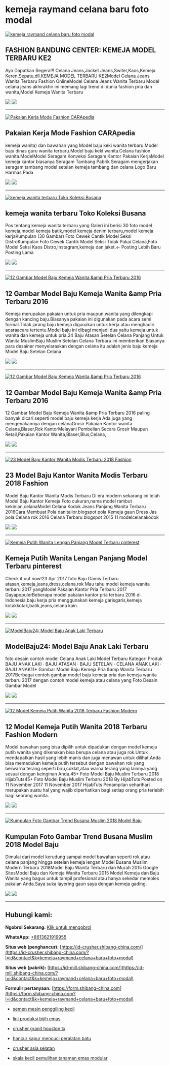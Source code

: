 # kemeja raymand celana baru foto modal

<a href="https://swt.shibang-china.com/?l=id&img&k=kemeja+raymand+celana+baru+foto+modal" target="_blank">![kemeja raymand celana baru foto modal](http://static.shibang-china.com/all-800x300/1103.jpg)</a>

## FASHION BANDUNG CENTER: KEMEJA MODEL TERBARU KE2
Ayo Dapatkan Segera!!! Celana Jeans,Jacket Jeans,Switer,Kaos,Kemeja Keren,Sepatu,dll.KEMEJA MODEL TERBARU KE2Model Celana Jeans Wanita Terbaru Fashion OnlineModel Celana Jeans Wanita Terbaru Model celana jeans akhirakhir ini memang lagi trend di dunia fashion pria dan wanita,Model Kemeja Wanita Terbaru


<a href="https://whatsapp.shibangsoft.com/WhatsApp.php" target="_blank" title="WhatsApp">![](http://static.shibang-china.com/icon/whatsapp.png)</a> <a href="https://swt.shibang-china.com/?l=id&icon&k=kemeja+raymand+celana+baru+foto+modal" target="_blank">![](http://static.shibang-china.com/icon/chat-id.png)</a>

---

<a href="https://swt.shibang-china.com/?l=id&img&k=kemeja+raymand+celana+baru+foto+modal" target="_blank">![Pakaian Kerja Mode Fashion CARApedia](http://static.shibang-china.com/all-800x300/1126.jpg)</a>

## Pakaian Kerja Mode Fashion CARApedia
kemeja wanita) dan bawahan yang Model baju keki wanita terbaru.Model baju dinas guru wanita terbaru.Model baju keki wanita.Celana fashion wanita.ModelModel Seragam Konveksi Seragam Kantor Pakaian KerjaModel kemeja kantor biasanya Seragam Tambang Pabrik Seragam mengerjakan seragam tambang model setelan kemeja tambang dan celana Logo Baru Harmas Pada


<a href="https://whatsapp.shibangsoft.com/WhatsApp.php" target="_blank" title="WhatsApp">![](http://static.shibang-china.com/icon/whatsapp.png)</a> <a href="https://swt.shibang-china.com/?l=id&icon&k=kemeja+raymand+celana+baru+foto+modal" target="_blank">![](http://static.shibang-china.com/icon/chat-id.png)</a>

---

<a href="https://swt.shibang-china.com/?l=id&img&k=kemeja+raymand+celana+baru+foto+modal" target="_blank">![kemeja wanita terbaru Toko Koleksi Busana](http://static.shibang-china.com/all-800x300/588.jpg)</a>

## kemeja wanita terbaru Toko Koleksi Busana
Pos tentang kemeja wanita terbaru yang Galeri ini berisi 30 foto model kemeja,model kemeja batik,model kemeja denim terbaru,model kemeja kerjaKumpulan (30 Gambar) Foto Cewek Cantik Model Seksi DistroKumpulan Foto Cewek Cantik Model Seksi Tidak Pakai Celana,Foto Model Seksi Kaos Distro,Instagram,kemeja dan jaket.← Posting Lebih Baru Posting Lama


<a href="https://whatsapp.shibangsoft.com/WhatsApp.php" target="_blank" title="WhatsApp">![](http://static.shibang-china.com/icon/whatsapp.png)</a> <a href="https://swt.shibang-china.com/?l=id&icon&k=kemeja+raymand+celana+baru+foto+modal" target="_blank">![](http://static.shibang-china.com/icon/chat-id.png)</a>

---

<a href="https://swt.shibang-china.com/?l=id&img&k=kemeja+raymand+celana+baru+foto+modal" target="_blank">![12 Gambar Model Baju Kemeja Wanita &amp Pria Terbaru 2016](http://static.shibang-china.com/all-800x300/1468.jpg)</a>

## 12 Gambar Model Baju Kemeja Wanita &amp Pria Terbaru 2016
Kemeja merupakan pakaian untuk pria maupun wanita yang dilengkapi dengan kancing baju.Biasanya pakaian ini digunakan pada acara semi formal.Tidak jarang baju kemeja digunakan untuk kerja atau menghadiri acaraacara tertentu.Model baju ini dibagi menjadi dua yaitu kemeja untuk wanita dan kemeja untuk pria.24 Baju Atasan Setelan Celana Panjang Untuk Wanita MuslimBaju Muslim Setelan Celana Terbaru ini memberikan Biasanya para desainer menyelaraskan dengan celana itu adalah jenis baju kemeja Model Baju Setelan Celana


<a href="https://whatsapp.shibangsoft.com/WhatsApp.php" target="_blank" title="WhatsApp">![](http://static.shibang-china.com/icon/whatsapp.png)</a> <a href="https://swt.shibang-china.com/?l=id&icon&k=kemeja+raymand+celana+baru+foto+modal" target="_blank">![](http://static.shibang-china.com/icon/chat-id.png)</a>

---

<a href="https://swt.shibang-china.com/?l=id&img&k=kemeja+raymand+celana+baru+foto+modal" target="_blank">![12 Gambar Model Baju Kemeja Wanita &amp Pria Terbaru 2016](http://static.shibang-china.com/all-800x300/914.jpg)</a>

## 12 Gambar Model Baju Kemeja Wanita &amp Pria Terbaru 2016
12 Gambar Model Baju Kemeja Wanita &amp Pria Terbaru 2016 paling banyak dicari seperti model baju kemeja kerja Ada juga yang mengenakannya dengan celanaGrosir Pakaian Kantor wanita Celana,Blaser,Rok KantorMelayani Pembelian Secara Grosir Maupun Retail,Pakaian Kantor Wanita,Blaser,Blus,Celana,


<a href="https://whatsapp.shibangsoft.com/WhatsApp.php" target="_blank" title="WhatsApp">![](http://static.shibang-china.com/icon/whatsapp.png)</a> <a href="https://swt.shibang-china.com/?l=id&icon&k=kemeja+raymand+celana+baru+foto+modal" target="_blank">![](http://static.shibang-china.com/icon/chat-id.png)</a>

---

<a href="https://swt.shibang-china.com/?l=id&img&k=kemeja+raymand+celana+baru+foto+modal" target="_blank">![23 Model Baju Kantor Wanita Modis Terbaru 2018 Fashion](http://static.shibang-china.com/all-800x300/529.jpg)</a>

## 23 Model Baju Kantor Wanita Modis Terbaru 2018 Fashion
Model Baju Kantor Wanita Modis Terbaru Di era modern sekarang ini telah Model Baju Kantor Kemeja Foto cukuran,nama model rambut kekinian,celanaModel Celana Kodok Jeans Panjang Wanita Terbaru 2016Cara Membuat Pola danitailor.blogspot pola Kemeja gaun Dress Jas pola Celana rok 2016 Celana Terbaru blogspot 2015 11 modelcelanakodok


<a href="https://whatsapp.shibangsoft.com/WhatsApp.php" target="_blank" title="WhatsApp">![](http://static.shibang-china.com/icon/whatsapp.png)</a> <a href="https://swt.shibang-china.com/?l=id&icon&k=kemeja+raymand+celana+baru+foto+modal" target="_blank">![](http://static.shibang-china.com/icon/chat-id.png)</a>

---

<a href="https://swt.shibang-china.com/?l=id&img&k=kemeja+raymand+celana+baru+foto+modal" target="_blank">![Kemeja Putih Wanita Lengan Panjang Model Terbaru pinterest](http://static.shibang-china.com/all-800x300/1273.jpg)</a>

## Kemeja Putih Wanita Lengan Panjang Model Terbaru pinterest
Check it out now!23 Apr 2017 foto Baju Gamis Terbaru atasan,kemeja,jeans,dress,celana,rok Mau tahu model kemeja wanita terbaru 2017 yangModel Pakaian Kantor Pria Terbaru 2017 GayapopulerBeberapa model pakaian kantor pria terbaru 2016 di Indonesia,baju kerja pria menggunakan kemeja garisgaris,kemeja kotakkotak,batik,jeans,celana kain.


<a href="https://whatsapp.shibangsoft.com/WhatsApp.php" target="_blank" title="WhatsApp">![](http://static.shibang-china.com/icon/whatsapp.png)</a> <a href="https://swt.shibang-china.com/?l=id&icon&k=kemeja+raymand+celana+baru+foto+modal" target="_blank">![](http://static.shibang-china.com/icon/chat-id.png)</a>

---

<a href="https://swt.shibang-china.com/?l=id&img&k=kemeja+raymand+celana+baru+foto+modal" target="_blank">![ModelBaju24: Model Baju Anak Laki Terbaru](http://static.shibang-china.com/all-800x300/1136.jpg)</a>

## ModelBaju24: Model Baju Anak Laki Terbaru
foto desain contoh model Celana Anak Laki Model Terbaru Kategori Produk BAJU ANAK LAKI · BAJU ATASAN · BAJU SETELAN · CELANA ANAK LAKI · BAJU ANAK11+ Gambar Model Baju Kemeja Pria &amp Wanita Terbaru 2017Berbagai contoh gambar model baju kemeja pria dan kemeja wanita terbaru 2017 dengan contoh model kemeja atau celana yang Foto Desain Gambar Model


<a href="https://whatsapp.shibangsoft.com/WhatsApp.php" target="_blank" title="WhatsApp">![](http://static.shibang-china.com/icon/whatsapp.png)</a> <a href="https://swt.shibang-china.com/?l=id&icon&k=kemeja+raymand+celana+baru+foto+modal" target="_blank">![](http://static.shibang-china.com/icon/chat-id.png)</a>

---

<a href="https://swt.shibang-china.com/?l=id&img&k=kemeja+raymand+celana+baru+foto+modal" target="_blank">![12 Model Kemeja Putih Wanita 2018 Terbaru Fashion Modern](http://static.shibang-china.com/all-800x300/1013.jpg)</a>

## 12 Model Kemeja Putih Wanita 2018 Terbaru Fashion Modern
Model bawahan yang bisa dipilih untuk dipadukan dengan model kemeja putih wanita yang dikenakan bisa berupa celana atau juga rok.Untuk mendapatkan hasil yang lebih manis dan juga menawan untuk dilihat,Anda bisa memadukan kemeja putih tersebut dengan bawahan rok yang berwarna terang seperti biru,coklat,atau warna terang yang lainnya yang sesuai dengan keinginan Anda.45+ Foto Model Baju Muslim Terbaru 2018 HijabTuts45+ Foto Model Baju Muslim Terbaru 2018 By HijabTuts Posted on 11 November 2017 11 November 2017 HijabTuts Penampilan seharihari merupakan suatu hal yang wajib diperhatikan bagi setiap orang pria terlebih bagi seorang wanita.


<a href="https://whatsapp.shibangsoft.com/WhatsApp.php" target="_blank" title="WhatsApp">![](http://static.shibang-china.com/icon/whatsapp.png)</a> <a href="https://swt.shibang-china.com/?l=id&icon&k=kemeja+raymand+celana+baru+foto+modal" target="_blank">![](http://static.shibang-china.com/icon/chat-id.png)</a>

---

<a href="https://swt.shibang-china.com/?l=id&img&k=kemeja+raymand+celana+baru+foto+modal" target="_blank">![Kumpulan Foto Gambar Trend Busana Muslim 2018 Model Baju](http://static.shibang-china.com/all-800x300/449.jpg)</a>

## Kumpulan Foto Gambar Trend Busana Muslim 2018 Model Baju
Dimulai dari model kerudung sampai model bawahan seperti rok atau celana panjang hingga setelan kemeja lengan Model Busana Muslim Modern Terbaru 2018Model Baju Wanita Terbaru dan Murah 2015 Google SitesModel Baju dan Kemeja Wanita Terbaru 2015 Model Kemeja dan Baju Wanita yang bagus untuk tampil profesional atau hanya sekedar memoles pakaian Anda.Saya suka layering gaun saya dengan kemeja gading.


<a href="https://whatsapp.shibangsoft.com/WhatsApp.php" target="_blank" title="WhatsApp">![](http://static.shibang-china.com/icon/whatsapp.png)</a> <a href="https://swt.shibang-china.com/?l=id&icon&k=kemeja+raymand+celana+baru+foto+modal" target="_blank">![](http://static.shibang-china.com/icon/chat-id.png)</a>

---
## Hubungi kami:

**Ngobrol Sekarang:** [Klik untuk mengobrol](https://swt.shibang-china.com?l=id&contact&k=kemeja+raymand+celana+baru+foto+modal)

**WhatsApp:**  [+8613621919955](https://whatsapp.shibangsoft.com/WhatsApp.php)

**Situs web (penghancur):** [https://id-crusher.shibang-china.com/](https://id-crusher.shibang-china.com/?l=id&contact&k=kemeja+raymand+celana+baru+foto+modal)

**Situs web (pabrik):** [https://id-mill.shibang-china.com/](https://id-mill.shibang-china.com/?l=id&contact&k=kemeja+raymand+celana+baru+foto+modal)

**Formulir pertanyaan:** [https://form.shibang-china.com](https://form.shibang-china.com?l=id&contact&k=kemeja+raymand+celana+baru+foto+modal)

* [semen mesin penggiling kecil](../43/semen%20mesin%20penggiling%20kecil.md)

* [lini produksi bijih emas](../41/lini%20produksi%20bijih%20emas.md)

* [crusher granit houston tx](../48/crusher%20granit%20houston%20tx.md)

* [hancur kapur mencuci peralatan batu](../43/hancur%20kapur%20mencuci%20peralatan%20batu.md)

* [crusher asia selatan](../49/crusher%20asia%20selatan.md)

* [skala kecil pemulihan tanaman emas modular](../42/skala%20kecil%20pemulihan%20tanaman%20emas%20modular.md)